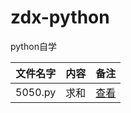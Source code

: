 # zdx-python
python自学

|文件名字|内容|备注|
|----------|----|----|
|5050.py|求和|[查看](https://github.com/swukihappy/zdx-python/blob/master/5050.py)|
